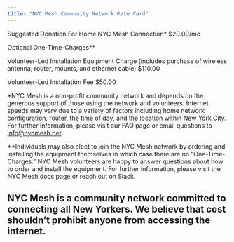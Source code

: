 ```yaml
---
title: "NYC Mesh Community Network Rate Card"
---
```

Suggested Donation For Home NYC Mesh Connection*                               	$20.00/mo
 
Optional One-Time-Charges**
 
Volunteer-Led Installation Equipment Charge (includes purchase of 
wireless antenna, router, mounts, and ethernet cable)                          	$110.00
 
Volunteer-Led Installation Fee                                                 	$50.00
 
 
*NYC Mesh is a non-profit community network and depends on the generous support of those using the network and volunteers. Internet speeds may vary due to a variety of factors including home network configuration, router, the time of day, and the location within New York City. For further information, please visit our FAQ page or email questions to info@nycmesh.net.
 
**Individuals may also elect to join the NYC Mesh network by ordering and installing the equipment themselves in which case there are no “One-Time-Charges.” NYC Mesh volunteers are happy to answer questions about how to order and install the equipment. For further information, please visit the NYC Mesh docs page or reach out on Slack.
 
## NYC Mesh is a community network committed to connecting all New Yorkers. We believe that cost shouldn’t prohibit anyone from accessing the internet. 
